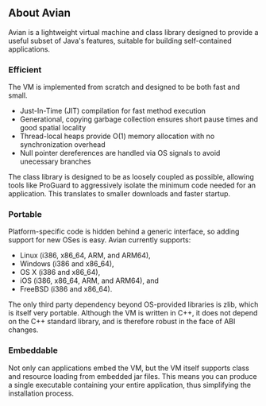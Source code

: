 ## About Avian

Avian is a lightweight virtual machine and class library designed to provide a useful subset of Java's features, suitable for building self-contained applications.

### Efficient

The VM is implemented from scratch and designed to be both fast and small.

* Just-In-Time (JIT) compilation for fast method execution
* Generational, copying garbage collection ensures short pause times and good spatial locality
* Thread-local heaps provide O(1) memory allocation with no synchronization overhead
* Null pointer dereferences are handled via OS signals to avoid unecessary branches

The class library is designed to be as loosely coupled as possible, allowing tools like ProGuard to aggressively isolate the minimum code needed for an application. This translates to smaller downloads and faster startup.

### Portable

Platform-specific code is hidden behind a generic interface, so adding support
for new OSes is easy. Avian currently supports:

* Linux (i386, x86_64, ARM, and ARM64),
* Windows (i386 and x86_64),
* OS X (i386 and x86_64),
* iOS (i386, x86_64, ARM, and ARM64), and
* FreeBSD (i386 and x86_64).

The only third party dependency beyond OS-provided libraries is zlib, which is
itself very portable. Although the VM is written in C++, it does not depend on
the C++ standard library, and is therefore robust in the face of ABI changes.

### Embeddable

Not only can applications embed the VM, but the VM itself supports class and
resource loading from embedded jar files. This means you can produce a single
executable containing your entire application, thus simplifying the installation
process.
